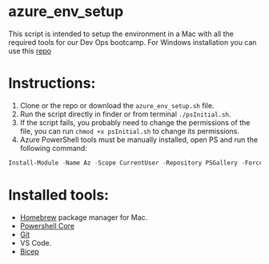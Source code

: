 # azure_env_setup

This script is intended to setup the environment in a Mac with all the required tools for our Dev Ops bootcamp. For Windows installation you can use this [repo](https://github.com/amiguel215/dev_tools_installer)

# Instructions:

1. Clone or the repo or download the `azure_env_setup.sh` file.
2. Run the script directly in finder or from terminal `./psInitial.sh`.
3. If the script fails, you probably need to change the permissions of the file, you can run `chmod +x psInitial.sh` to change its permissions.
4. Azure PowerShell tools must be manually installed, open PS and run the following command:
```powershell
Install-Module -Name Az -Scope CurrentUser -Repository PSGallery -Force
```


# Installed tools:

- [Homebrew](https://brew.sh/) package manager for Mac.
- [Powershell Core](https://github.com/Powershell/Powershel) 
- [Git](https://git-scm.com/)
- VS Code.
- [Bicep](https://learn.microsoft.com/en-us/azure/azure-resource-manager/bicep/)